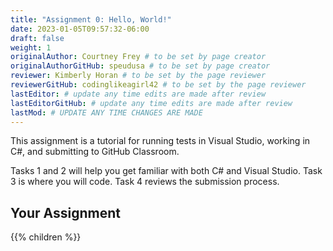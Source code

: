 ```yaml
---
title: "Assignment 0: Hello, World!"
date: 2023-01-05T09:57:32-06:00
draft: false
weight: 1
originalAuthor: Courtney Frey # to be set by page creator
originalAuthorGitHub: speudusa # to be set by page creator
reviewer: Kimberly Horan # to be set by the page reviewer
reviewerGitHub: codinglikeagirl42 # to be set by the page reviewer
lastEditor: # update any time edits are made after review
lastEditorGitHub: # update any time edits are made after review
lastMod: # UPDATE ANY TIME CHANGES ARE MADE
---
```


This assignment is a tutorial for running tests in Visual Studio, working in C#, and submitting to GitHub Classroom.

Tasks 1 and 2 will help you get familiar with both C# and Visual Studio. Task 3 is where you will code. Task 4 reviews the submission process.

## Your Assignment

{{% children %}}



